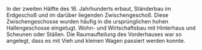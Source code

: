 In der zweiten Hälfte des 16. Jahrhunderts erbaut, Ständerbau im Erdgeschoß und im darüber liegenden Zwischengeschoß. Diese Zwischengeschosse wurden häufig in die ursprünglichen hohen Hallengeschosse eingetugt.
Wohn- und Wirtschaftsbau mit Hinterhaus und Scheunen oder Ställen. Die Raumaufteilung des Vorderhauses war so angelegt, dass es mit Vieh und kleinen Wagen passiert werden konnte.